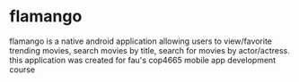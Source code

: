 # flamango
flamango is a native android application allowing users to view/favorite trending movies, search movies by title, search for movies by actor/actress.
this application was created for fau's cop4665 mobile app development course
